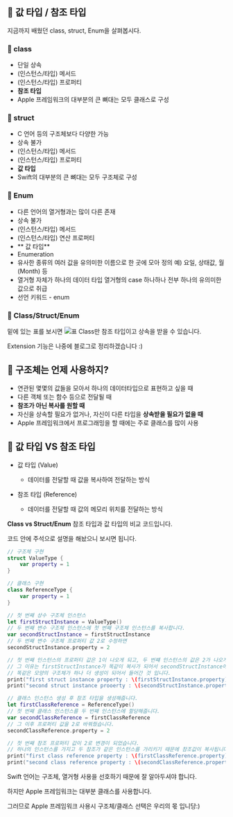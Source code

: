 ## 📌 값 타입 / 참조 타입

지금까지 배웠던 class, struct, Enum을 살펴봅시다.


### 📐 class
* 단일 상속
* (인스턴스/타입) 메서드
* (인스턴스/타입) 프로퍼티
* **참조 타입**
* Apple 프레임워크의 대부분의 큰 뼈대는 모두 클래스로 구성


### 📐 struct
* C 언어 등의 구조체보다 다양한 가능
* 상속 불가
* (인스턴스/타입) 메서드
* (인스턴스/타입) 프로퍼티
* **값 타입**
* Swift의 대부분의 큰 뼈대는 모두 구조체로 구성


### 📐 Enum
* 다른 언어의 열거형과는 많이 다른 존재
* 상속 불가
* (인스턴스/타입) 메서드
* (인스턴스/타입) 연산 프로퍼티
* ** 값 타입**
* Enumeration
* 유사한 종류의 여러 값을 유의미한 이름으로 한 곳에 모아 정의
  예) 요일, 상태값, 월(Month) 등
* 열거형 자체가 하나의 데이터 타입
  열거형의 case 하나하나 전부 하나의 유의미한 값으로 취급
* 선언 키워드 - enum


### 📐 Class/Struct/Enum
밑에 있는 표를 보시면
![표](https://images.velog.io/images/jkang4531/post/b92ddc55-1303-4595-8f62-13136cb9dcce/image.png)
Class만 참조 타입이고 상속을 받을 수 있습니다.

Extension 기능은 나중에 블로그로 정리하겠습니다 :)


## 📌 구조체는 언제 사용하지?
* 연관된 몇몇의 값들을 모아서 하나의 데이터타입으로 표현하고 싶을 때
* 다른 객체 또는 함수 등으로 전달될 때
* **참조가 아닌 복사를 원할 때**
* 자신을 상속할 필요가 없거나, 자신이 다른 타입을 **상속받을 필요가 없을 때**
* Apple 프레임워크에서 프로그래밍을 할 때에는 주로 클래스를 많이 사용


## 📌 값 타입 VS 참조 타입
* 값 타입 (Value)
  * 데이터를 전달할 때 값을 복사하여 전달하는 방식

* 참조 타입 (Reference)
  * 데이터를 전달할 때 값의 메모리 위치를 전달하는 방식
  
**Class vs Struct/Enum**
참조 타입과 값 타입의 비교 코드입니다.

코드 안에 주석으로 설명을 해놨으니 보시면 됩니다.


```swift
// 구조체 구현
struct ValueType {
    var property = 1
}

// 클래스 구현
class ReferenceType {
    var property = 1
}

// 첫 번째 상수 구조체 인스턴스
let firstStructInstance = ValueType()
// 두 번째 변수 구조체 인스턴스에 첫 번째 구조체 인스턴스를 복사합니다.
var secondStructInstance = firstStructInstance
// 두 번째 변수 구조체 프로퍼티 값 2로 수정하면
secondStructInstance.property = 2

// 첫 번째 인스턴스의 프로퍼티 값은 1이 나오게 되고, 두 번쨰 인스턴스의 값은 2가 나오게 됩니다.
// 그 이유는 firstStructInstance가 똑같이 복사가 되어서 secondStructInstance에 들어가기 때문에
// 똑같은 모양의 구조체가 하나 더 생성이 되어서 들어간 것 입니다.
print("first struct instance property : \(firstStructInstance.property)")   // 1
print("second struct instance prooerty : \(secondStructInstance.property)") // 2

// 클래스 인스턴스 생성 후 참조 타입을 생성해줍니다.
let firstClassReference = ReferenceType()
// 첫 번째 클래스 인스턴스를 두 번째 인스턴스에 할당해줍니다.
var secondClassReference = firstClassReference
// 그 이후 프로퍼티 값을 2로 바꿔줬습니다.
secondClassReference.property = 2

// 첫 번째 참조 프로퍼티 값이 2로 변경이 되었습니다.
// 하나의 인스턴스를 가지고 두 참조가 같은 인스턴스를 가리키기 때문에 참조값이 복사됩니다.
print("first class reference property : \(firstClassReference.property)")   // 2
print("second class reference property : \(secondClassReference.property)") // 2
```


Swift 언어는 구조체, 열거형 사용을 선호하기 때문에 잘 알아두셔야 합니다.

하지만 Apple 프레임워크는 대부분 클래스를 사용합니다.

그러므로 Apple 프레임워크 사용시 구조체/클래스 선택은 우리의 몫 입니당:)
